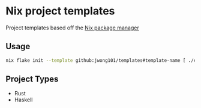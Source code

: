 # Nix project templates

Project templates based off the [Nix package manager](https://nixos.org/download.html)

## Usage

```sh
nix flake init --template github:jwong101/templates#template-name [ ./example-path ]
```

## Project Types

- Rust
- Haskell
